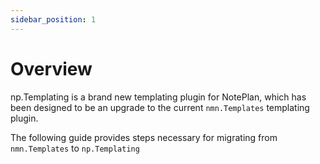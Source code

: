```yaml
---
sidebar_position: 1
---
```


# Overview
np.Templating is a brand new templating plugin for NotePlan, which has been designed to be an upgrade to the current `nmn.Templates` templating plugin.

The following guide provides steps necessary for migrating from `nmn.Templates` to `np.Templating`
